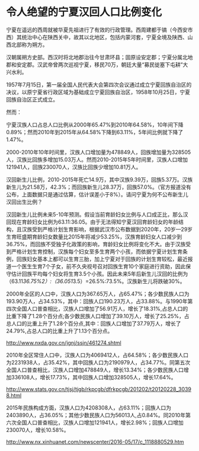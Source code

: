 # 令人绝望的宁夏汉回人口比例变化

宁夏在遥远的西周就被华夏先祖进行了有效的行政管理。西周建都于镐（今西安市西）其统治中心在陕西关中，故其以北地区，包括内蒙河套，宁夏全境及陕西、山西北部称为朔方。


汉朝属朔方史部。西汉时将北地郡治往今甘肃环县；固原设安定郡；宁夏分属北地郡和安定郡。汉武帝曾两次巡视宁夏，移民70万，朝廷大量“募民徙塞下屯耕”大兴水利。


1957年7月15日，第一届全国人民代表大会第四次会议通过成立宁夏回族自治区的决议，以原宁夏省行政区域为基础成立宁夏回族自治区，1958年10月25日，宁夏回族自治区正式成立。


然而：


宁夏汉族人口占总人口比例从2000年65.47%到2010年64.58%，10年间下降0.89%；然而2010年到2015年从64.58%下降到63.11%，5年间比例就下降了1.47%。


2000-2010年10年时间里，汉族人口增加量为478849人，回族增加量为328505人，汉族比回族多增加15.03万人。然而2010-2015年5年时间里，汉族人口增加121941人，回族230070人，汉族比回族少增加10.81万人。


汉回新生儿比例，2010-2015年死亡14.9万，其中汉族9.39万，回族5.37万。汉族新生儿为21.58万，42.3%；而回族新生儿28.37万，回族57.0%。（官方报道没有公布，上面数据只是通过估算，估计误差小于8%）。请问宁夏为何不公布新生儿汉回出生比例？


汉回新生儿比例未来5-10年预测。假设当前育龄妇女比例与人口成正比，那么汉回现在育龄妇女比例为63.11:36.05。由于无法得知宁夏汉回育龄妇女的年龄结构，且汉族受到严格计划生育影响，根据武汉市公布数据到2020年，20岁—29岁生育旺盛期育龄妇女数量比2015年将减少53.25%，汉族育龄妇女人口减少到36.75%，而回族不受独子化政策的影响，育龄妇女比例将变化不大。由于汉族受到严格计划生育控制，汉族每个妇女至多生育两个小孩，而依据宁夏计划生育条例，回族妇女基本上都可以生育三胎，加上宁夏对于回族的计划生育较松，最近报道一个医生生育7个子女，前不久央视号召对回族生育10个家庭进行资助，因此保守估计回族平均每个妇女将生育3.5个小孩。因此未来5年后新生儿汉回的比例为（63.11*36.75%*2）:（36.05*1*3.5）=26.5%:73.5%。汉族新生儿将跌破30%。


2000年全区的人口中，汉族人口为367.65万人，占65.47%；各少数民族人口为193.90万人，占34.53%，其中：回族人口190.23万人，占33.88%。与1990年第四次全国人口普查相比，汉族人口增加了56.91万人，增长了18.31%,占总人口的比重下降了1.28个百分点;各少数民族人口增加了39.10万人，增长了25.25%，占总人口的比重上升了1.28个百分点,其中：回族人口增加了37.79万人，增长了24.79%,占总人口的比重上升了1.13个百分点。

http://www.nxda.gov.cn/jgnj/ssjn/461274.shtml


2010年全区常住人口中，汉族人口为4069412人，占64.58%；各少数民族人口为2231938人，占35.42%，其中回族人口为2190979人，占34.77%。同第五次全国人口普查相比，汉族人口增加478849人，增长13.34%；各少数民族人口增加336108人，增长17.73%，其中回族人口增加328505人，增长17.64%。

http://www.stats.gov.cn/tjsj/tjgb/rkpcgb/dfrkpcgb/201202/t20120228_30398.html


2015年民族构成方面，汉族人口为4208308人，占63.11%；回族人口为2403890人，占36.05%；其他少数民族人口为56013人,占0.84%。同2010年第六次全国人口普查相比，汉族人口增加121941人，增长2.98%；回族人口增加230070人，增长10.58%。

http://www.nx.xinhuanet.com/newscenter/2016-05/17/c_1118880529.htm​​​​